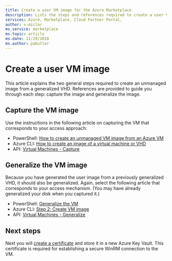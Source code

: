 ```yaml
---
title: Create a user VM image for the Azure Marketplace 
description: Lists the steps and references required to create a user VM image.
services: Azure, Marketplace, Cloud Partner Portal, 
author: v-miclar
ms.service: marketplace
ms.topic: article
ms.date: 11/29/2018
ms.author: pabutler
---
```


# Create a user VM image

This article explains the two general steps required to create an unmanaged image from a generalized VHD.  References are provided to guide you through each step: capture the image and generalize the image.


## Capture the VM image

Use the instructions in the following article on capturing the VM that corresponds to your access approach:

-  PowerShell: [How to create an unmanaged VM image from an Azure VM](../../../virtual-machines/windows/capture-image-resource.md)
-  Azure CLI: [How to create an image of a virtual machine or VHD](../../../virtual-machines/linux/capture-image.md)
-  API: [Virtual Machines - Capture](https://docs.microsoft.com/rest/api/compute/virtualmachines/capture)


## Generalize the VM image

Because you have generated the user image from a previously generalized VHD, it should also be generalized.  Again, select the following article that corresponds to your access mechanism.  (You may have already generalized your disk when you captured it.)

-  PowerShell: [Generalize the VM](https://docs.microsoft.com/azure/virtual-machines/windows/sa-copy-generalized#generalize-the-vm)
-  Azure CLI: [Step 2: Create VM image](https://docs.microsoft.com/azure/virtual-machines/linux/capture-image#step-2-create-vm-image)
-  API: [Virtual Machines - Generalize](https://docs.microsoft.com/rest/api/compute/virtualmachines/generalize)


## Next steps

Next you will [create a certificate](cpp-create-key-vault-cert.md) and store it in a new Azure Key Vault.  This certificate is required for establishing a secure WinRM connection to the VM.
